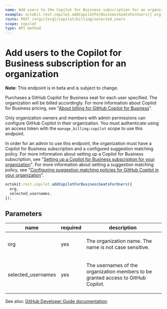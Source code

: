 ```yaml
---
name: Add users to the Copilot for Business subscription for an organization
example: octokit.rest.copilot.addCopilotForBusinessSeatsForUsers({ org, selected_usernames })
route: POST /orgs/{org}/copilot/billing/selected_users
scope: copilot
type: API method
---
```


# Add users to the Copilot for Business subscription for an organization

**Note**: This endpoint is in beta and is subject to change.

Purchases a GitHub Copilot for Business seat for each user specified.
The organization will be billed accordingly. For more information about Copilot for Business pricing, see "[About billing for GitHub Copilot for Business](https://docs.github.com/billing/managing-billing-for-github-copilot/about-billing-for-github-copilot#pricing-for-github-copilot-for-business)".

Only organization owners and members with admin permissions can configure GitHub Copilot in their organization. You must
authenticate using an access token with the `manage_billing:copilot` scope to use this endpoint.

In order for an admin to use this endpoint, the organization must have a Copilot for Business subscription and a configured suggestion matching policy.
For more information about setting up a Copilot for Business subscription, see "[Setting up a Copilot for Business subscription for your organization](https://docs.github.com/billing/managing-billing-for-github-copilot/managing-your-github-copilot-subscription-for-your-organization-or-enterprise#setting-up-a-copilot-for-business-subscription-for-your-organization)".
For more information about setting a suggestion matching policy, see "[Configuring suggestion matching policies for GitHub Copilot in your organization](https://docs.github.com/copilot/configuring-github-copilot/configuring-github-copilot-settings-in-your-organization#configuring-suggestion-matching-policies-for-github-copilot-in-your-organization)".

```js
octokit.rest.copilot.addCopilotForBusinessSeatsForUsers({
  org,
  selected_usernames,
});
```

## Parameters

<table>
  <thead>
    <tr>
      <th>name</th>
      <th>required</th>
      <th>description</th>
    </tr>
  </thead>
  <tbody>
    <tr><td>org</td><td>yes</td><td>

The organization name. The name is not case sensitive.

</td></tr>
<tr><td>selected_usernames</td><td>yes</td><td>

The usernames of the organization members to be granted access to GitHub Copilot.

</td></tr>
  </tbody>
</table>

See also: [GitHub Developer Guide documentation](https://docs.github.com/rest/copilot/copilot-for-business#add-users-to-the-copilot-for-business-subscription-for-an-organization).
